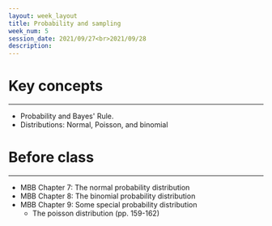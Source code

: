 ```yaml
---
layout: week_layout
title: Probability and sampling
week_num: 5
session_date: 2021/09/27<br>2021/09/28
description:
---
```


# Key concepts
---

  - Probability and Bayes' Rule.
  - Distributions: Normal, Poisson, and binomial

# Before class
---
  
  - MBB Chapter 7: The normal probability distribution
  - MBB Chapter 8: The binomial probability distribution
  - MBB Chapter 9: Some special probability distribution
    - The poisson distribution (pp. 159-162)  

